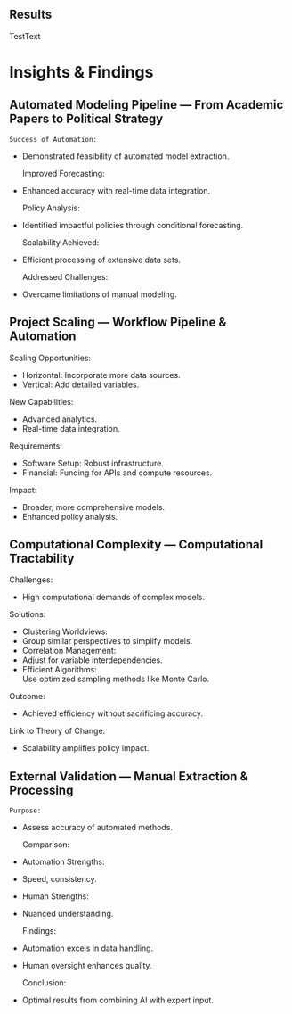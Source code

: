 
## Results

TestText

# Insights & Findings

## Automated Modeling Pipeline	—	From Academic Papers to Political Strategy

	Success of Automation:

* Demonstrated feasibility of automated model extraction.

	Improved Forecasting:

* Enhanced accuracy with real-time data integration.

	Policy Analysis:

* Identified impactful policies through conditional forecasting.

	Scalability Achieved:

* Efficient processing of extensive data sets.

	Addressed Challenges:

* Overcame limitations of manual modeling.

## Project Scaling	—	Workflow Pipeline & Automation

Scaling Opportunities:

* Horizontal: Incorporate more data sources.  
* Vertical: Add detailed variables.

New Capabilities:

* Advanced analytics.  
* Real-time data integration.

Requirements:

* Software Setup: Robust infrastructure.  
* Financial: Funding for APIs and compute resources.

Impact:

* Broader, more comprehensive models.  
* Enhanced policy analysis.

## Computational Complexity		—	Computational Tractability

Challenges:

* High computational demands of complex models.

Solutions:

* Clustering Worldviews:  
* Group similar perspectives to simplify models.  
* Correlation Management:  
* Adjust for variable interdependencies.  
* Efficient Algorithms:  
  Use optimized sampling methods like Monte Carlo.

Outcome:

* Achieved efficiency without sacrificing accuracy.

Link to Theory of Change:

* Scalability amplifies policy impact.

## External Validation	—	Manual Extraction & Processing

	Purpose:

* Assess accuracy of automated methods.

	Comparison:

* Automation Strengths:  
* Speed, consistency.  
* Human Strengths:  
* Nuanced understanding.

	Findings:

* Automation excels in data handling.  
* Human oversight enhances quality.

	Conclusion:

* Optimal results from combining AI with expert input.